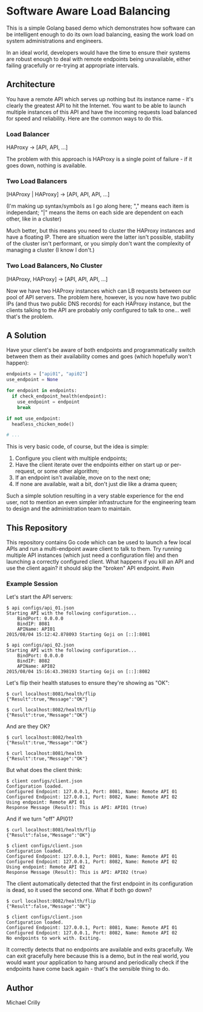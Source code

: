 # Software Aware Load Balancing

This is a simple Golang based demo which demonstrates how software can be intelligent enough to do its own load balancing, easing the work load on system administrations and engineers.

In an ideal world, developers would have the time to ensure their systems are robust enough to deal with remote endpoints being unavailable, either failing gracefully or re-trying at appropriate intervals.

## Architecture

You have a remote API which serves up nothing but its instance name - it's clearly the greatest API to hit the Internet. You want to be able to launch multiple instances of this API and have the incoming requests load balanced for speed and reliability. Here are the common ways to do this.

### Load Balancer

HAProxy -> [API, API, ...]

The problem with this approach is HAProxy is a single point of failure - if it goes down, nothing is available.

### Two Load Balancers

[HAProxy | HAProxy] -> [API, API, API, ...]

(I'm making up syntax/symbols as I go along here; "," means each item is independant; "|" means the items on each side are dependent on each other, like in a cluster)

Much better, but this means you need to cluster the HAProxy instances and have a floating IP. There are situation were the latter isn't possible, stability of the cluster isn't performant, or you simply don't want the complexity of managing a cluster (I know I don't.)

### Two Load Balancers, No Cluster

[HAProxy, HAProxy] -> [API, API, API, ...]

Now we have two HAProxy instances which can LB requests between our pool of API servers. The problem here, however, is you now have two public IPs (and thus two public DNS records) for each HAProxy instance, but the clients talking to the API are probably only configured to talk to one... well that's the problem.

## A Solution

Have your client's be aware of both endpoints and programmatically switch between them as their availability comes and goes (which hopefully won't happen):

```python
endpoints = ["api01", "api02"]
use_endpoint = None

for endpoint in endpoints:
  if check_endpoint_health(endpoint):
    use_endpoint = endpoint
    break

if not use_endpoint:
  headless_chicken_mode()

# ...
```

This is very basic code, of course, but the idea is simple:

1. Configure you client with multiple endpoints;
1. Have the client iterate over the endpoints either on start up or per-request, or some other algorithm;
1. If an endpoint isn't available, move on to the next one;
1. If none are available, wait a bit, don't just die like a drama queen;

Such a simple solution resulting in a very stable experience for the end user, not to mention an even simpler infrastructure for the engineering team to design and the administration team to maintain.

## This Repository

This repository contains Go code which can be used to launch a few local APIs and run a multi-endpoint aware client to talk to them. Try running multiple API instances (which just need a configuration file) and then launching a correctly configured client. What happens if you kill an API and use the client again? it should skip the "broken" API endpoint. #win

### Example Session

Let's start the API servers:

```
$ api configs/api_01.json
Starting API with the following configuration...
	BindPort: 0.0.0.0
	BindIP: 8081
	APIName: API01
2015/08/04 15:12:42.878093 Starting Goji on [::]:8081
```

```
$ api configs/api_02.json
Starting API with the following configuration...
	BindPort: 0.0.0.0
	BindIP: 8082
	APIName: API02
2015/08/04 15:16:43.398193 Starting Goji on [::]:8082
```

Let's flip their health statuses to ensure they're showing as "OK":

```
$ curl localhost:8081/health/flip
{"Result":true,"Message":"OK"}

$ curl localhost:8082/health/flip
{"Result":true,"Message":"OK"}
```

And are they OK?

```
$ curl localhost:8082/health
{"Result":true,"Message":"OK"}

$ curl localhost:8081/health
{"Result":true,"Message":"OK"}
```

But what does the client think:

```
$ client configs/client.json
Configuration loaded.
Configured Endpoint: 127.0.0.1, Port: 8081, Name: Remote API 01
Configured Endpoint: 127.0.0.1, Port: 8082, Name: Remote API 02
Using endpoint: Remote API 01
Response Message (Result): This is API: API01 (true)
```

And if we turn "off" API01?

```
$ curl localhost:8081/health/flip
{"Result":false,"Message":"OK"}

$ client configs/client.json
Configuration loaded.
Configured Endpoint: 127.0.0.1, Port: 8081, Name: Remote API 01
Configured Endpoint: 127.0.0.1, Port: 8082, Name: Remote API 02
Using endpoint: Remote API 02
Response Message (Result): This is API: API02 (true)
```

The client automatically detected that the first endpoint in its configuration is dead, so it used the second one. What if both go down?

```
$ curl localhost:8082/health/flip
{"Result":false,"Message":"OK"}

$ client configs/client.json
Configuration loaded.
Configured Endpoint: 127.0.0.1, Port: 8081, Name: Remote API 01
Configured Endpoint: 127.0.0.1, Port: 8082, Name: Remote API 02
No endpoints to work with. Exiting.
```

It correctly detects that no endpoints are available and exits gracefully. We can exit gracefully here because this is a demo, but in the real world, you would want your application to hang around and periodically check if the endpoints have come back again - that's the sensible thing to do.

## Author

Michael Crilly
